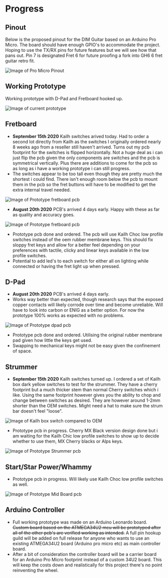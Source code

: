 # Progress

## Pinout

Below is the proposed pinout for the DIM Guitar based on an Arduino Pro Micro. The board should have enough GPIO's to accommodate the project. Hoping to use the TX/RX pins for future features but we will see how that pans out. Pin 7 is designated Fret 6 for future proofing a fork into GH6 6 fret guitar retro fit.

![Image of Pro Micro Pinout](/images/pinout.jpg)

## Working Prototype

Working prototype with D-Pad and Fretboard hooked up.

![Image of current prototype](/images/proto_1.jpg)

## Fretboard

- **September 15th 2020** Kailh switches arived today. Had to order a second lot directly from Kailh as the switches I originally ordered nearly 8 weeks ago from a reseller still haven't arrived. Turns out my pcb footprint for the switches is flipped horizontally. Not a huge deal as i can just flip the pcb given the only components are switches and the pcb is symmetrical vertically. Plus there are additions to come for the pcb so as long as i have a working prototype i can still progress.
- The switches appear to be too tall even though they are pretty much the shortest i could find. There isn't enough room below the pcb to mount them in the pcb so the fret buttons will have to be modified to get the extra internal travel needed.

![Image of Prototype fretboard pcb](/images/fret_proto_1.jpg)

- **August 20th 2020** PCB's arrived 4 days early. Happy with these as far as quality and accuracy goes.

![Image of Prototype fretboard pcb](/images/FRETBOARD_PCB_0.1.jpg)

- Prototype pcb done and ordered. The pcb will use Kailh Choc low profile switches instead of the oem rubber membrane keys. This should fix sloppy fret keys and allow for a better feel depending on your preferences with tactile, clicky and linear keys available in the low profile switches.
- Potential to add led's to each switch for either all on lighting while connected or having the fret light up when pressed.

## D-Pad

- **August 20th 2020** PCB's arrived 4 days early.
- Works way better than expected, though research says that the exposed copper contacts will likely corrode over time and become unreliable. Will have to look into carbon or ENIG as a better option. For now the prototype 100% works as expected with no problems.

![Image of Prototype dpad pcb](/images/DPAD_PCB_0.1.jpg)

- Prototype pcb done and ordered. Utilising the original rubber membrane pad given how little the keys get used.
- Swapping to mechanical keys might not be easy given the confinement of space.

## Strummer

- **September 15th 2020** Kailh switches turned up. I ordered a set of Kailh box dark yellow switches to test for the strummer. They have a cherry footprint but a much thicker stem than normal Cherry switches which i like. Using the same footprint however gives you the ability to chop and change between switches as desired. They are however around 1-2mm shorter than the OEM switches. Might need a hat to make sure the strum bar doesn't feel "loose".

![Image of Kailh box switch compared to OEM](/images/kailh_strummer1.jpg)

- Prototype pcb in progress. Cherry MX Black version design done but i am waiting for the Kailh Chic low profile switches to show up to decide whether to use them, MX Cherry blacks or Alps keys.

![Image of Prototype Strummer pcb](/images/DIM_STRUMMER_FRONT.svg)

## Start/Star Power/Whammy

- Prototype pcb in progress. Will likely use Kailh Choc low profile switches as well.

![Image of Prototype Mid Board pcb](/images/DIM_MID_BOARD_FRONT.svg)

## Arduino Controller

- Full working prototype was made on an Arduino Leonardo board. ~~Custom board based on the ATMEGA34U2 mcu will be prototyped after all of the other pcb's are verified working as intended.~~ A full pin hookup guild will be added on full release for anyone who wants to use an existing ATMEGA34U2 board (Arduino pro micro etc) as main controller board.
- After a bit of consideration the controller board will be a carrier board for an Arduino Pro Micro footprint instead of a custom 34U2 board. This will keep the costs down and realistically for this project there's no point reinventing the wheel.
